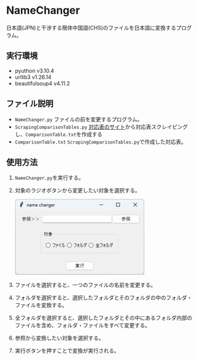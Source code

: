 # NameChanger

日本語(JPN)と干渉する簡体中国語(CHS)のファイルを日本語に変換するプログラム。

## 実行環境

- pyuthon v3.10.4
- urllib3 v1.26.14
- beautifulsoup4 v4.11.2

## ファイル説明

- `NameChanger.py`
    ファイルの前を変更するプログラム。
- `ScrapingComparisonTables.py`
    [対応表のサイト](http://gigadict.com/JxCsCode.htm)から対応表スクレイピングし、`ComparisonTable.txt`を作成する
- `ComparisonTable.txt`
    `ScrapingComparisonTables.py`で作成した対応表。
    
## 使用方法

1. `NameChanger.py`を実行する。
2. 対象のラジオボタンから変更したい対象を選択する。

    ![](https://raw.githubusercontent.com/22AMJ19/NameChanger/media/images/2023-06-02.png)

3. ファイルを選択すると、一つのファイルの名前を変更する。
4. フォルダを選択すると、選択したフォルダとそのフォルダの中のフォルダ・ファイルを変換する。
5. 全フォルダを選択すると、選択したフォルダとその中にあるフォルダ内部のファイルを含め、フォルダ・ファイルをすべて変更する。
6. 参照から変換したい対象を選択する。
7. 実行ボタンを押すことで変換が実行される。